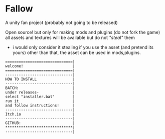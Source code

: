 # Fallow
A unity fan project (probably not going to be released)

Open source!
but only for making mods and plugins (do not fork the game)
all assets and textures will be available but do not *"steal"* them







* i would only consider it stealing if you use the asset (and pretend its yours) other than that, the asset can be used in mods,plugins.
```
==============================|
welcome!                      |
==============================|
------------------------------|
HOW TO INSTALL                |
------------------------------|
BATCH:                        |
under releases-               |
select "installer.bat"        |
run it                        |
and follow instructions!      |                       
------------------------------|
Itch.io                       |
------------------------------|
GITHUB:                       |
******************************|
------------------------------|


```

